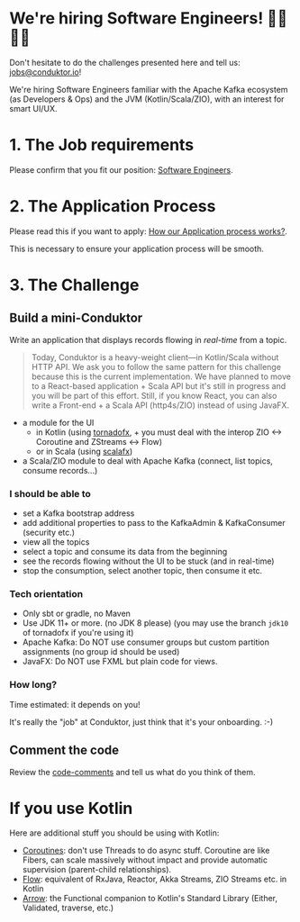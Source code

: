 # We're hiring Software Engineers! 👨‍💻 👩‍💻

Don't hesitate to do the challenges presented here and tell us: jobs@conduktor.io!

We're hiring Software Engineers familiar with the Apache Kafka ecosystem (as Developers & Ops) and the JVM (Kotlin/Scala/ZIO), with an interest for smart UI/UX.

# 1. The Job requirements

Please confirm that you fit our position: [Software Engineers](https://apply.workable.com/conduktor/j/A7E3C47339/).

# 2. The Application Process

Please read this if you want to apply: [How our Application process works?](../application-process.md).

This is necessary to ensure your application process will be smooth.

# 3. The Challenge

## Build a mini-Conduktor

Write an application that displays records flowing in *real-time* from a topic.

> Today, Conduktor is a heavy-weight client—in Kotlin/Scala without HTTP API. We ask you to follow the same pattern for this challenge because this is the current implementation. We have planned to move to a React-based application + Scala API but it's still in progress and you will be part of this effort. Still, if you know React, you can also write a Front-end + a Scala API (http4s/ZIO) instead of using JavaFX.

- a module for the UI
  - in Kotlin (using [tornadofx](https://github.com/edvin/tornadofx), + you must deal with the interop ZIO <-> Coroutine and ZStreams <-> Flow)
  - or in Scala (using [scalafx](https://www.scalafx.org/))
- a Scala/ZIO module to deal with Apache Kafka (connect, list topics, consume records...)

### I should be able to

- set a Kafka bootstrap address
- add additional properties to pass to the KafkaAdmin & KafkaConsumer (security etc.)
- view all the topics
- select a topic and consume its data from the beginning
- see the records flowing without the UI to be stuck (and in real-time)
- stop the consumption, select another topic, then consume it etc.

### Tech orientation

- Only sbt or gradle, no Maven
- Use JDK 11+ or more. (no JDK 8 please) (you may use the branch `jdk10` of tornadofx if you're using it)
- Apache Kafka: Do NOT use consumer groups but custom partition assignments (no group id should be used)
- JavaFX: Do NOT use FXML but plain code for views.

### How long?

Time estimated: it depends on you!

It's really the "job" at Conduktor, just think that it's your onboarding. :-)

## Comment the code

Review the [code-comments](https://github.com/conduktor/conduktor-coding-challenge/tree/main/software-engineers/code-comments) and tell us what do you think of them.

# If you use Kotlin

Here are additional stuff you should be using with Kotlin:

- [Coroutines](https://kotlinlang.org/docs/reference/coroutines-overview.html): don't use Threads to do async stuff. Coroutine are like Fibers, can scale massively without impact and provide automatic supervision (parent-child relationships).
- [Flow](https://kotlinlang.org/docs/reference/coroutines/flow.html): equivalent of RxJava, Reactor, Akka Streams, ZIO Streams etc. in Kotlin
- [Arrow](https://arrow-kt.io/): the Functional companion to Kotlin's Standard Library (Either, Validated, traverse, etc.)


